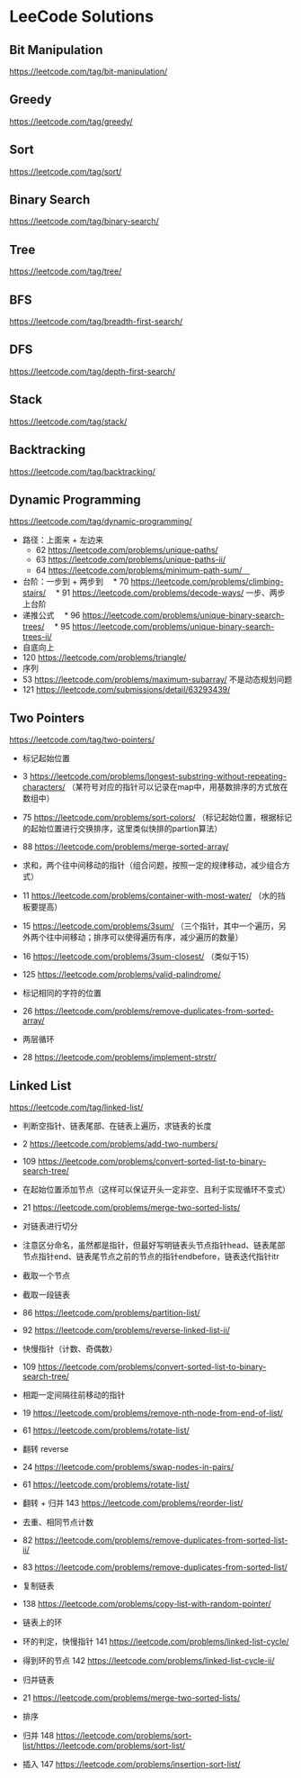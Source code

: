# LeeCode Solutions

## Bit Manipulation
https://leetcode.com/tag/bit-manipulation/

## Greedy
https://leetcode.com/tag/greedy/

## Sort
https://leetcode.com/tag/sort/

## Binary Search
https://leetcode.com/tag/binary-search/

## Tree
https://leetcode.com/tag/tree/

## BFS
https://leetcode.com/tag/breadth-first-search/

## DFS
https://leetcode.com/tag/depth-first-search/

## Stack
https://leetcode.com/tag/stack/

## Backtracking
https://leetcode.com/tag/backtracking/

## Dynamic Programming
https://leetcode.com/tag/dynamic-programming/
* 路径：上面来 + 左边来
  * 62 https://leetcode.com/problems/unique-paths/
  * 63 https://leetcode.com/problems/unique-paths-ii/
  * 64 https://leetcode.com/problems/minimum-path-sum/　
* 台阶：一步到 + 两步到
　* 70 https://leetcode.com/problems/climbing-stairs/
　* 91 https://leetcode.com/problems/decode-ways/ 一步、两步上台阶
* 递推公式
　* 96 https://leetcode.com/problems/unique-binary-search-trees/
　* 95 https://leetcode.com/problems/unique-binary-search-trees-ii/
* 自底向上
 * 120 https://leetcode.com/problems/triangle/
* 序列
 * 53 https://leetcode.com/problems/maximum-subarray/ 不是动态规划问题
 * 121 https://leetcode.com/submissions/detail/63293439/

## Two Pointers
https://leetcode.com/tag/two-pointers/
* 标记起始位置
 * 3 https://leetcode.com/problems/longest-substring-without-repeating-characters/ （某符号对应的指针可以记录在map中，用基数排序的方式放在数组中）
 * 75 https://leetcode.com/problems/sort-colors/ （标记起始位置，根据标记的起始位置进行交换排序，这里类似快排的partion算法）
 * 88 https://leetcode.com/problems/merge-sorted-array/

* 求和，两个往中间移动的指针（组合问题，按照一定的规律移动，减少组合方式）
 * 11 https://leetcode.com/problems/container-with-most-water/ （水的挡板要提高）
 * 15 https://leetcode.com/problems/3sum/ （三个指针，其中一个遍历，另外两个往中间移动；排序可以使得遍历有序，减少遍历的数量）
 * 16 https://leetcode.com/problems/3sum-closest/ （类似于15）
 * 125 https://leetcode.com/problems/valid-palindrome/

* 标记相同的字符的位置
 * 26 https://leetcode.com/problems/remove-duplicates-from-sorted-array/

* 两层循环
 * 28 https://leetcode.com/problems/implement-strstr/


## Linked List
https://leetcode.com/tag/linked-list/

* 判断空指针、链表尾部、在链表上遍历，求链表的长度
 * 2 https://leetcode.com/problems/add-two-numbers/
 * 109 https://leetcode.com/problems/convert-sorted-list-to-binary-search-tree/

* 在起始位置添加节点（这样可以保证开头一定非空、且利于实现循环不变式）
 * 21 https://leetcode.com/problems/merge-two-sorted-lists/

*  对链表进行切分
 * 注意区分命名，虽然都是指针，但最好写明链表头节点指针head、链表尾部节点指针end、链表尾节点之前的节点的指针endbefore，链表迭代指针itr
 * 截取一个节点
 * 截取一段链表
 * 86 https://leetcode.com/problems/partition-list/
 * 92 https://leetcode.com/problems/reverse-linked-list-ii/

* 快慢指针（计数、奇偶数）
 * 109 https://leetcode.com/problems/convert-sorted-list-to-binary-search-tree/

* 相距一定间隔往前移动的指针
 * 19 https://leetcode.com/problems/remove-nth-node-from-end-of-list/
 * 61 https://leetcode.com/problems/rotate-list/

* 翻转 reverse
 * 24 https://leetcode.com/problems/swap-nodes-in-pairs/
 * 61 https://leetcode.com/problems/rotate-list/
 * 翻转 + 归并 143 https://leetcode.com/problems/reorder-list/

* 去重、相同节点计数
 * 82 https://leetcode.com/problems/remove-duplicates-from-sorted-list-ii/
 * 83 https://leetcode.com/problems/remove-duplicates-from-sorted-list/

* 复制链表
 * 138 https://leetcode.com/problems/copy-list-with-random-pointer/

* 链表上的环
 * 环的判定，快慢指针 141 https://leetcode.com/problems/linked-list-cycle/
 * 得到环的节点 142 https://leetcode.com/problems/linked-list-cycle-ii/

* 归并链表
 * 21 https://leetcode.com/problems/merge-two-sorted-lists/

* 排序
 * 归并 148 https://leetcode.com/problems/sort-list/https://leetcode.com/problems/sort-list/
 * 插入 147 https://leetcode.com/problems/insertion-sort-list/
